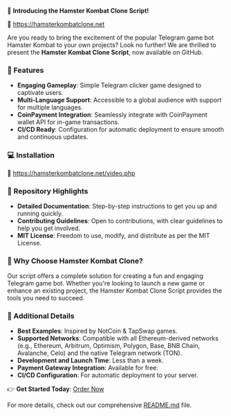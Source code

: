 🚀 **Introducing the Hamster Kombat Clone Script!**

🔗 https://hamsterkombatclone.net

Are you ready to bring the excitement of the popular Telegram game bot Hamster Kombat to your own projects? Look no further! We are thrilled to present the **Hamster Kombat Clone Script**, now available on GitHub.

### 🌟 Features
- **Engaging Gameplay**: Simple Telegram clicker game designed to captivate users.
- **Multi-Language Support**: Accessible to a global audience with support for multiple languages.
- **CoinPayment Integration**: Seamlessly integrate with CoinPayment wallet API for in-game transactions.
- **CI/CD Ready**: Configuration for automatic deployment to ensure smooth and continuous updates.

### 💻 Installation

🔗 https://hamsterkombatclone.net/video.php

### 📂 Repository Highlights
- **Detailed Documentation**: Step-by-step instructions to get you up and running quickly.
- **Contributing Guidelines**: Open to contributions, with clear guidelines to help you get involved.
- **MIT License**: Freedom to use, modify, and distribute as per the MIT License.

### 🎉 Why Choose Hamster Kombat Clone?
Our script offers a complete solution for creating a fun and engaging Telegram game bot. Whether you're looking to launch a new game or enhance an existing project, the Hamster Kombat Clone Script provides the tools you need to succeed.

### 💼 Additional Details
- **Best Examples**: Inspired by NotCoin & TapSwap games.
- **Supported Networks**: Compatible with all Ethereum-derived networks (e.g., Ethereum, Arbitrum, Optimism, Polygon, Base, BNB Chain, Avalanche, Celo) and the native Telegram network (TON).
- **Development and Launch Time**: Less than a week.
- **Payment Gateway Integration**: Available for free.
- **CI/CD Configuration**: For automatic deployment to your server.

👉 **Get Started Today**: [Order Now](https://hamsterkombatclone.net/order-form.php)

For more details, check out our comprehensive [README.md](https://hamsterkombatclone.net) file.
